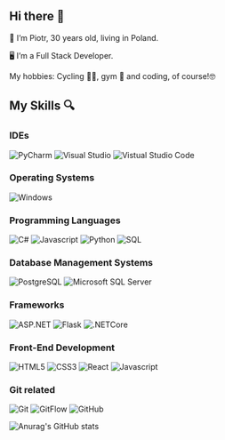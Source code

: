 ## Hi there 👋

<p align="left"> 👦 I’m Piotr, 30 years old, living in Poland.</p>

<p align="left">🖥️ I’m a Full Stack Developer.</p> 

<p align="left">My hobbies: Cycling 🚴‍♂️, gym 💪 and coding, of course!🤓</p>

## My Skills 🔍

### IDEs
![PyCharm](http://img.shields.io/badge/-PyCharm-lightgreen?style=flat-square&logo=PyCharm&logoColor=black)
![Visual Studio](http://img.shields.io/badge/-Visual_Studio-orange?style=flat-square&logo=visual%20studio&logoColor=black)
![Vistual Studio Code](http://img.shields.io/badge/-Visual_Studio_Code-darkblue?style=flat-square&logo=visual%20studio%20code&logoColor=white)

### Operating Systems
![Windows](http://img.shields.io/badge/-Windows-pink?style=flat-square&logo=windows&logoColor=black)

### Programming Languages
![C#](http://img.shields.io/badge/-C%23-blue?style=flat-square&logo=csharp&logoColor=black)
![Javascript](http://img.shields.io/badge/-Javascript-blueviolet?style=flat-square&logo=javascript&logoColor=black)
![Python](http://img.shields.io/badge/-Python-aquamarine?style=flat-square&logo=python&logoColor=black)
![SQL](http://img.shields.io/badge/-SQL-darkgreen?style=flat-square)

### Database Management Systems
![PostgreSQL](http://img.shields.io/badge/-PostgreSQL-lightseagreen?style=flat-square&logo=postgresql&logoColor=black)
![Microsoft SQL Server](http://img.shields.io/badge/-Microsoft_SQL_Server-darkorange?style=flat-square&logo=microsoft-sql-server&logoColor=white)

### Frameworks
![ASP.NET](http://img.shields.io/badge/-ASP.NET-darkmagenta?style=flat-square&logo=.NET&logoColor=black)
![Flask](http://img.shields.io/badge/-Flask-darksalmon?style=flat-square&logo=flask&logoColor=black)
![.NETCore](http://img.shields.io/badge/-.NET_Core-greenyellow?style=flat-square&logo=.NET&logoColor=black)

### Front-End Development
![HTML5](http://img.shields.io/badge/-HTML5-orange?style=flat-square&logo=html5&logoColor=black)
![CSS3](http://img.shields.io/badge/-CSS3-turquoise?style=flat-square&logo=css3&logoColor=black)
![React](http://img.shields.io/badge/-React-dodgerblue?style=flat-square&logo=react&logoColor=black)
![Javascript](http://img.shields.io/badge/-Javascript-blueviolet?style=flat-square&logo=javascript&logoColor=black)

### Git related
![Git](http://img.shields.io/badge/-Git-moccasin?style=flat-square&logo=git&logoColor=black)
![GitFlow](http://img.shields.io/badge/-GitFlow-lightskyblue?style=flat-square&logo=git&logoColor=black)
![GitHub](http://img.shields.io/badge/-GitHub-lime?style=flat-square&logo=github&logoColor=black)

![Anurag's GitHub stats](https://github-readme-stats.vercel.app/api?username=Ainsik&show_icons=true&theme=tokyonight)
